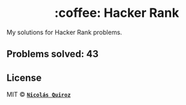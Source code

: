 <h1 align="center">
  <br>
    :coffee: Hacker Rank
  <br>
</h1>

My solutions for Hacker Rank problems.

## Problems solved: 43

## License

MIT © **[`Nicolás Quiroz`](https://nicolasquiroz.com)**
